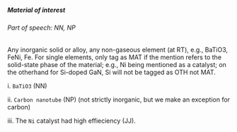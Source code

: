 ##### Material of interest

###### Part of speech: NN, NP

Any inorganic solid or alloy, any non-gaseous element (at RT), e.g., BaTiO3, FeNi, Fe. For single elements, only tag as MAT if the mention refers to the solid-state phase of the material; e.g., Ni being mentioned as a catalyst; on the otherhand for Si-doped GaN, Si will not be tagged as OTH not MAT.

i. `BaTiO3` (NN)

ii. `Carbon nanotube` (NP) (not strictly inorganic, but we make an exception for carbon)

iii. The `Ni` catalyst had high effieciency (JJ).